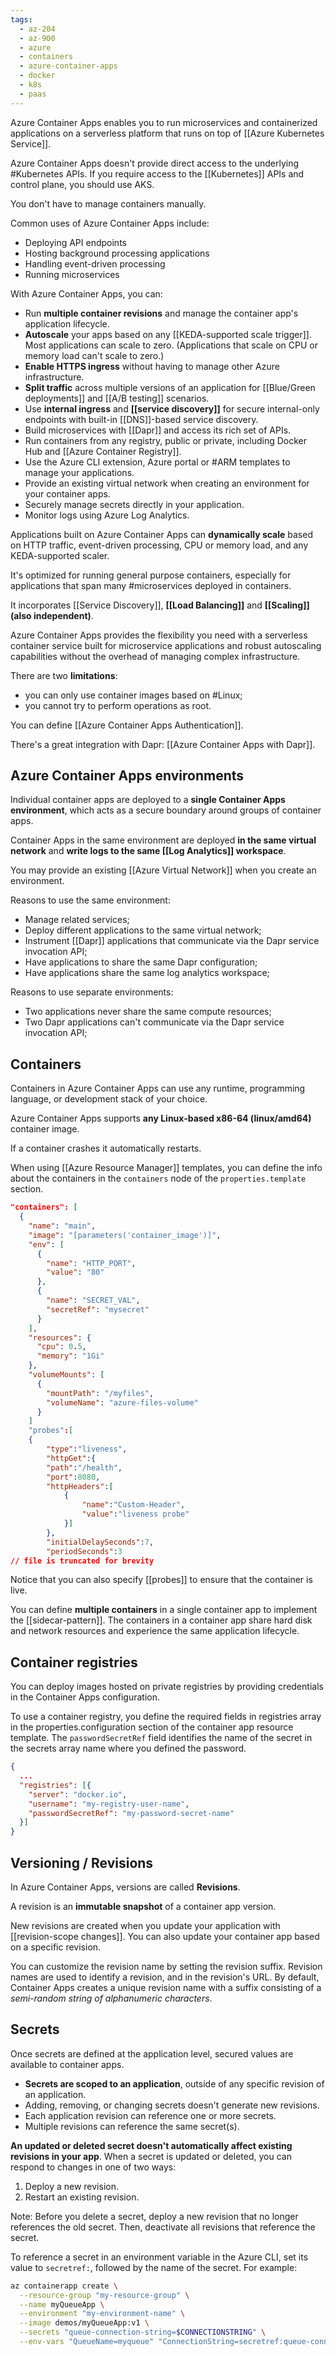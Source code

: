 ```yaml
---
tags:
  - az-204
  - az-900
  - azure
  - containers
  - azure-container-apps
  - docker
  - k8s
  - paas
---
```


Azure Container Apps enables you to run microservices and containerized applications on a serverless platform that runs on top of [[Azure Kubernetes Service]].

Azure Container Apps doesn't provide direct access to the underlying #Kubernetes APIs. If you require access to the [[Kubernetes]] APIs and control plane, you should use AKS.

You don't have to manage containers manually.

Common uses of Azure Container Apps include:

- Deploying API endpoints
- Hosting background processing applications
- Handling event-driven processing
- Running microservices

With Azure Container Apps, you can:

- Run **multiple container revisions** and manage the container app's application lifecycle.
- **Autoscale** your apps based on any [[KEDA-supported scale trigger]]. Most applications can scale to zero. (Applications that scale on CPU or memory load can't scale to zero.)
- **Enable HTTPS ingress** without having to manage other Azure infrastructure.
- **Split traffic** across multiple versions of an application for [[Blue/Green deployments]] and [[A/B testing]] scenarios.
- Use **internal ingress** and **[[service discovery]]** for secure internal-only endpoints with built-in [[DNS]]-based service discovery.
- Build microservices with [[Dapr]] and access its rich set of APIs.
- Run containers from any registry, public or private, including Docker Hub and  [[Azure Container Registry]].
- Use the Azure CLI extension, Azure portal or #ARM templates to manage your applications.
- Provide an existing virtual network when creating an environment for your container apps.
- Securely manage secrets directly in your application.
- Monitor logs using Azure Log Analytics.

Applications built on Azure Container Apps can **dynamically scale** based on HTTP traffic, event-driven processing, CPU or memory load, and any KEDA-supported scaler.

It's optimized for running general purpose containers, especially for applications that span many #microservices deployed in containers.

It incorporates [[Service Discovery]], **[[Load Balancing]]** and **[[Scaling]] (also independent)**.

Azure Container Apps provides the flexibility you need with a serverless container service built for microservice applications and robust autoscaling capabilities without the overhead of managing complex infrastructure.

There are two **limitations**:

- you can only use container images based on #Linux;
- you cannot try to perform operations as root.

You can define [[Azure Container Apps Authentication]].

There's a great integration with Dapr: [[Azure Container Apps with Dapr]].

## Azure Container Apps environments

Individual container apps are deployed to a **single Container Apps environment**, which acts as a secure boundary around groups of container apps.

Container Apps in the same environment are deployed **in the same virtual network** and **write logs to the same [[Log Analytics]] workspace**.

You may provide an existing [[Azure Virtual Network]] when you create an environment.

Reasons to use the same environment:

- Manage related services;
- Deploy different applications to the same virtual network;
- Instrument [[Dapr]] applications that communicate via the Dapr service invocation API;
- Have applications to share the same Dapr configuration;
- Have applications share the same log analytics workspace;

Reasons to use separate environments:

- Two applications never share the same compute resources;
- Two Dapr applications can't communicate via the Dapr service invocation API;

## Containers

Containers in Azure Container Apps can use any runtime, programming language, or development stack of your choice.

Azure Container Apps supports **any Linux-based x86-64 (linux/amd64)** container image.

If a container crashes it automatically restarts.

When using [[Azure Resource Manager]] templates, you can define the info about the containers in the `containers` node of the `properties.template` section.

```json
"containers": [
  {
    "name": "main",
    "image": "[parameters('container_image')]",
    "env": [
      {
        "name": "HTTP_PORT",
        "value": "80"
      },
      {
        "name": "SECRET_VAL",
        "secretRef": "mysecret"
      }
    ],
    "resources": {
      "cpu": 0.5,
      "memory": "1Gi"
    },
    "volumeMounts": [
      {
        "mountPath": "/myfiles",
        "volumeName": "azure-files-volume"
      }
    ]
    "probes":[
    {
        "type":"liveness",
        "httpGet":{
        "path":"/health",
        "port":8080,
        "httpHeaders":[
            {
                "name":"Custom-Header",
                "value":"liveness probe"
            }]
        },
        "initialDelaySeconds":7,
        "periodSeconds":3
// file is truncated for brevity
```

Notice that you can also specify [[probes]] to ensure that the container is live.

You can define **multiple containers** in a single container app to implement the [[sidecar-pattern]]. The containers in a container app share hard disk and network resources and experience the same application lifecycle.

## Container registries

You can deploy images hosted on private registries by providing credentials in the Container Apps configuration.

To use a container registry, you define the required fields in registries array in the properties.configuration section of the container app resource template. The `passwordSecretRef` field identifies the name of the secret in the secrets array name where you defined the password.

```json
{
  ...
  "registries": [{
    "server": "docker.io",
    "username": "my-registry-user-name",
    "passwordSecretRef": "my-password-secret-name"
  }]
}
```

## Versioning / Revisions

In Azure Container Apps, versions are called **Revisions**.

A revision is an **immutable snapshot** of a container app version.

New revisions are created when you update your application with [[revision-scope changes]]. You can also update your container app based on a specific revision.

You can customize the revision name by setting the revision suffix. Revision names are used to identify a revision, and in the revision's URL. By default, Container Apps creates a unique revision name with a suffix consisting of a *semi-random string of alphanumeric characters*.

## Secrets

Once secrets are defined at the application level, secured values are available to container apps.

- **Secrets are scoped to an application**, outside of any specific revision of an application.
- Adding, removing, or changing secrets doesn't generate new revisions.
- Each application revision can reference one or more secrets.
- Multiple revisions can reference the same secret(s).

**An updated or deleted secret doesn't automatically affect existing revisions in your app**. When a secret is updated or deleted, you can respond to changes in one of two ways:

1. Deploy a new revision.
2. Restart an existing revision.

Note: Before you delete a secret, deploy a new revision that no longer references the old secret. Then, deactivate all revisions that reference the secret.

To reference a secret in an environment variable in the Azure CLI, set its value to `secretref:`, followed by the name of the secret. For example:

```bash
az containerapp create \
  --resource-group "my-resource-group" \
  --name myQueueApp \
  --environment "my-environment-name" \
  --image demos/myQueueApp:v1 \
  --secrets "queue-connection-string=$CONNECTIONSTRING" \
  --env-vars "QueueName=myqueue" "ConnectionString=secretref:queue-connection-string"
```
